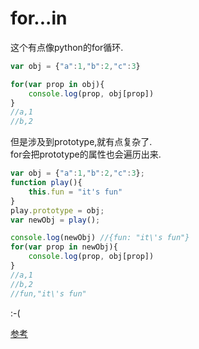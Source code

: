 
# for...in

这个有点像python的for循环.
```javascript
var obj = {"a":1,"b":2,"c":3}

for(var prop in obj){
    console.log(prop, obj[prop])
}
//a,1
//b,2
```

但是涉及到prototype,就有点复杂了.  
for会把prototype的属性也会遍历出来.

```javascript
var obj = {"a":1,"b":2,"c":3};
function play(){
    this.fun = "it's fun"
}
play.prototype = obj;
var newObj = play();

console.log(newObj) //{fun: "it\'s fun"}
for(var prop in newObj){
    console.log(prop, obj[prop])
}
//a,1
//b,2
//fun,"it\'s fun"
```
:-(  

[参考](https://developer.mozilla.org/en-US/docs/Web/JavaScript/Reference/Statements/for...in)

